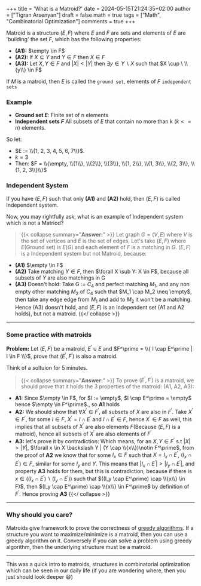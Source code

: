 +++
title = 'What is a Matroid?'
date = 2024-05-15T21:24:35+02:00
author = ["Tigran Arsenyan"]
draft = false
math = true
tags = ["Math", "Combinatorial Optimization"]
comments = true
+++

Matroid is a structure $(E, F)$ where $E$ and $F$ are sets and elements of $E$ are 'building' the set $F$, which has the following properties:

- **(A1):** $\empty \in F$
- **(A2):** If $X \subseteq Y$ and $Y \in F$ then $X \in F$
- **(A3):** Let $X, Y \in F$ and $|X| < |Y|$ then $\exists y \in Y \backslash X$ such that $X \cup \ \\{y\\} \in F$ 

If $M$ is a matroid, then $E$ is called the `ground set`, elements of $F$ `independent sets`

### Example
 - **Ground set $E$**: Finite set of n elements
 - **Independent sets $F$** All subsets of $E$ that contain no more than k ($k <= n$) elements.

 So let:
 - $E :=  \\{1, 2, 3, 4, 5, 6, 7\\}$.
 - $k = 3$
 - Then: $F = \\{\empty, \\{1\\}, \\{2\\}, \\{3\\}, \\{1, 2\\}, \\{1, 3\\}, \\{2, 3\\}, \\{1, 2, 3\\}\\}$


### Independent System
If you have $(E, F)$ such that only **(A1)** and **(A2)** hold, then $(E, F)$ is called Independent system.

Now, you may rightfully ask, what is an example of Independent system which is not a Matriod?
> {{< collapse summary="**Answer:**" >}}
Let graph $G = (V, E)$ where $V$ is the set of vertices and $E$ is the set of edges, Let's take $(E, F)$ where $E$(Ground set) is $E(G)$ and each element of $F$ is a matching in $G$.
$(E, F)$ is a Independent system but not Matroid, because:
- **(A1)** $\empty \in F$
- **(A2)** Take matching $Y \in F$, then $\forall X \sub Y: X \in F$, because all subsets of $Y$ are also matchings in G
- **(A3)** Doesn't hold: Take G := $C_4$ and perfect matching $M_1$, and any non empty other matching $M_2$ of $C_4$ such that $M_1 \cap M_2 \neq \empty$, then take any edge edge from $M_1$ and add to $M_2$ it won't be a matching. Hence (A3) doesn't hold, and $(E, F)$ is an Independent set (A1 and A2 holds), but not a matroid.
{{</ collapse >}}
---

### Some practice with matroids
**Problem:** Let $(E, F)$ be a matroid, $E^\prime \cup E$ and $F^\prime = \\{ I \cap E^\prime | I \in F \\}$, prove that $(E^\prime, F^\prime)$ is also a matroid.

Think of a soltuion for 5 minutes.

> {{< collapse summary="**Answer:**" >}}
To prove $(E^\prime, F^\prime)$ is a matroid, we should prove that it holds the 3 properties of the matroid: (A1, A2, A3):
- **A1:** Since $\empty \in F$, for $I := \empty$, $I \cap E^\prime = \empty$ hence  $\empty \in F^\prime$., so **A1** holds
- **A2:** We should show that $\forall X^\prime \in F^\prime$, all subsets of $X$ are also in $F^\prime$. Take $X^\prime \in F^\prime$, for some $I \in F$, $X^\prime = I \cap E^\prime$ and $I \cap E^\prime \in F$, hence $X^\prime \in F$ as well, this implies that all subsets of $X^\prime$ are also elements $F$(Because $(E, F)$ is a matroid), hence all subsets of $X^\prime$ are also elements of $F^\prime$
- **A3:** let's prove it by contradiction: Which means, for an $X,Y \in F^\prime$ s.t $|X| > |Y|$, $\forall x \in X \backslash Y | (Y \cap \\{x\\})\notin F^\prime$, from the proof of **A2** we know that for some $I_x \in F$ such that $X = I_x \cap E^\prime$, $(I_x \cap E^\prime) \in F$, similar for some $I_y$ and $Y$. This means that $|I_x \cap E^\prime| > |I_y \cap E^\prime|$, and property **A3** holds for them, but this is contradiction, because if there is $x \in ((I_x \cap E^\prime) \backslash (I_y \cap E^\prime))$ such that $((I_y \cap E^\prime) \cap \\{x\\} \in F)$, then $(I_y \cap E^\prime) \cap \\{x\\} \in F^\prime$ by definition of $F^\prime$. Hence proving **A3**
{{</ collapse >}}
---
### Why should you care?
Matroids give framework to prove the correctness of [greedy algorithms](https://en.wikipedia.org/wiki/Greedy_algorithm). If a structure you want to maximize/minimize is a matroid, then you can use a greedy algorithm on it. Conversely if you can solve a problem using greedy algorithm, then the underlying structure must be a matroid.

---
This was a quick intro to matroids, structures in combinatorial optimization which can be seen in our daily life (if you are wondering where, then you just should look deeper 😄)